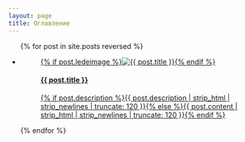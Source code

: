 ```yaml
---
layout: page
title: Оглавление
---
```


<div class="table-of-contents">
    <ul class="posts noList">
        {% for post in site.posts reversed %}
        <li>
            <a href="{{ post.url }}">
                <figure class="preview">
                    {% if post.ledeimage %}<img src="{{ site.images_dir }}/preview/{{ post.ledeimage }}" alt="{{ post.title }}">{% endif %}
                    <figcaption>
                        <h4>{{ post.title }}</h4>
                        <p class="description">{% if post.description %}{{ post.description | strip_html | strip_newlines | truncate: 120 }}{% else %}{{ post.content | strip_html | strip_newlines | truncate: 120 }}{% endif %}</p>
                    </figcaption>
                </figure>
            </a>
        </li>
        {% endfor %}
    </ul>
</div>

